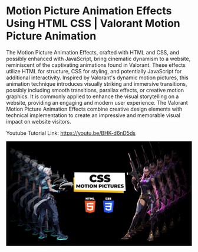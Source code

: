 # Motion Picture Animation Effects Using HTML CSS | Valorant Motion Picture Animation

The Motion Picture Animation Effects, crafted with HTML and CSS, and possibly enhanced with JavaScript, bring cinematic dynamism to a website, reminiscent of the captivating animations found in Valorant. These effects utilize HTML for structure, CSS for styling, and potentially JavaScript for additional interactivity. Inspired by Valorant's dynamic motion pictures, this animation technique introduces visually striking and immersive transitions, possibly including smooth transitions, parallax effects, or creative motion graphics. It is commonly applied to enhance the visual storytelling on a website, providing an engaging and modern user experience. The Valorant Motion Picture Animation Effects combine creative design elements with technical implementation to create an impressive and memorable visual impact on website visitors.

Youtube Tutorial Link: https://youtu.be/BHK-d6nD5ds

![Motion Picture Animation](images/MotionPictureCSS.png)
